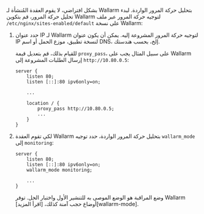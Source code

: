 بشكل افتراضي، لا يقوم العقدة المُنشأة لـ Wallarm بتحليل حركة المرور الواردة. لبدء تحليل حركة المرور، قم بتكوين Wallarm لتوجيه حركة المرور عبر ملف `/etc/nginx/sites-enabled/default` على نسخة Wallarm:

1. حدد عنوان IP لـ Wallarm لتوجيه حركة المرور المشروعة إليه. يمكن أن يكون عنوان IP لنسخة تطبيق، موزع الحمل أو اسم DNS، إلخ، بحسب هندستك.

    للقيام بذلك، قم بتعديل قيمة `proxy_pass`، على سبيل المثال يجب على Wallarm إرسال الطلبات المشروعة إلى `http://10.80.0.5`:

    ```
    server {
        listen 80;
        listen [::]:80 ipv6only=on;

        ...

        location / {
            proxy_pass http://10.80.0.5; 
            ...
        }
    }
    ```
1. لكي تقوم العقدة Wallarm بتحليل حركة المرور الواردة، حدد توجيه `wallarm_mode` إلى `monitoring`:

    ```
    server {
        listen 80;
        listen [::]:80 ipv6only=on;
        wallarm_mode monitoring;

        ...
    }
    ```

    وضع المراقبة هو الوضع الموصى به للتنشير الأول واختبار الحل. توفر Wallarm أوضاع حجب آمنة كذلك، [اقرأ المزيد][wallarm-mode].